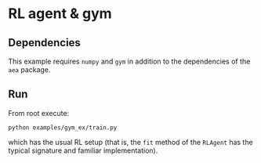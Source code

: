 # RL agent & gym

## Dependencies

This example requires `numpy` and `gym` in addition to the dependencies of the `aea` package.

## Run

From root execute:

`
python examples/gym_ex/train.py
`

which has the usual RL setup (that is, the `fit` method of the `RLAgent` has the typical signature and familiar implementation).